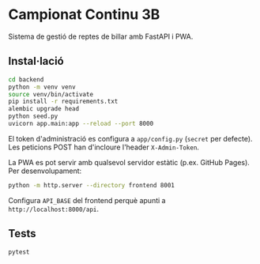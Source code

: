 # Campionat Continu 3B

Sistema de gestió de reptes de billar amb FastAPI i PWA.

## Instal·lació

```bash
cd backend
python -m venv venv
source venv/bin/activate
pip install -r requirements.txt
alembic upgrade head
python seed.py
uvicorn app.main:app --reload --port 8000
```

El token d'administració es configura a `app/config.py` (`secret` per defecte). Les peticions POST han d'incloure l'header `X-Admin-Token`.

La PWA es pot servir amb qualsevol servidor estàtic (p.ex. GitHub Pages). Per desenvolupament:

```bash
python -m http.server --directory frontend 8001
```
Configura `API_BASE` del frontend perquè apunti a `http://localhost:8000/api`.

## Tests

```bash
pytest
```
